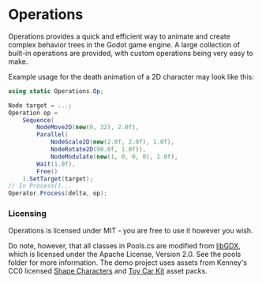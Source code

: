 # Operations
Operations provides a quick and efficient way to animate and create complex behavior trees in the Godot game engine. A large collection of built-in operations are provided, with custom operations being very easy to make.

Example usage for the death animation of a 2D character may look like this:
```C#
using static Operations.Op;

Node target = ...;
Operation op =
    Sequence(
        NodeMove2D(new(0, 32), 2.0f),
        Parallel(
            NodeScale2D(new(2.0f, 2.0f), 1.0f),
            NodeRotate2D(90.0f, 1.0f)),
            NodeModulate(new(1, 0, 0, 0), 1.0f),
        Wait(1.0f),
        Free()
    ).SetTarget(target);
// In Process()...
Operator.Process(delta, op);
```

### Licensing
Operations is licensed under MIT - you are free to use it however you wish.

Do note, however, that all classes in Pools.cs are modified from [libGDX](https://github.com/libgdx/libgdx), which is licensed under the Apache License, Version 2.0. See the pools folder for more information. The demo project uses assets from Kenney's CC0 licensed [Shape Characters](https://kenney.nl/assets/shape-characters) and [Toy Car Kit](https://kenney.nl/assets/toy-car-kit) asset packs.
